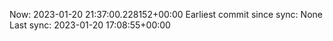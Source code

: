 Now: 2023-01-20 21:37:00.228152+00:00 Earliest commit since sync: None Last sync: 2023-01-20 17:08:55+00:00
